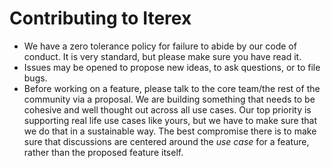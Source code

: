 # Contributing to Iterex

- We have a zero tolerance policy for failure to abide by our code of conduct.
  It is very standard, but please make sure you have read it.
- Issues may be opened to propose new ideas, to ask questions, or to file bugs.
- Before working on a feature, please talk to the core team/the rest of the
  community via a proposal. We are building something that needs to be cohesive
  and well thought out across all use cases. Our top priority is supporting real
  life use cases like yours, but we have to make sure that we do that in a
  sustainable way. The best compromise there is to make sure that discussions
  are centered around the _use case_ for a feature, rather than the proposed
  feature itself.
